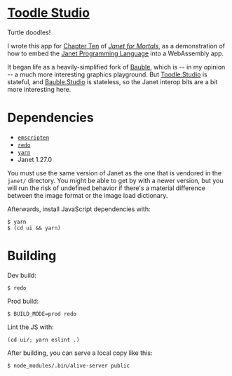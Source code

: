 # [Toodle Studio](https://toodle.studio)

Turtle doodles!

I wrote this app for [Chapter Ten](https://janet.guide/embedding-janet/) of [*Janet for Mortals*](https://janet.guide/), as a demonstration of how to embed the [Janet Programming Language](https://janet-lang.org/) into a WebAssembly app.

It began life as a heavily-simplified fork of [Bauble](https://github.com/ianthehenry/bauble.studio), which is -- in my opinion -- a much more interesting graphics playground. But [Toodle.Studio](https://toodle.studio/) is stateful, and [Bauble.Studio](https://bauble.studio/) is stateless, so the Janet interop bits are a bit more interesting here.

# Dependencies

- [`emscripten`](https://emscripten.org/)
- [`redo`](https://github.com/apenwarr/redo)
- [`yarn`](https://yarnpkg.com/)
- Janet 1.27.0

You must use the same version of Janet as the one that is vendored in the `janet/` directory. You might be able to get by with a newer version, but you will run the risk of undefined behavior if there's a material difference between the image format or the image load dictionary.

Afterwards, install JavaScript dependencies with:

```
$ yarn
$ (cd ui && yarn)
```

# Building

Dev build:

```
$ redo
```

Prod build:

```
$ BUILD_MODE=prod redo
```

Lint the JS with:

```
(cd ui/; yarn eslint .)
```

After building, you can serve a local copy like this:

```
$ node_modules/.bin/alive-server public
```
